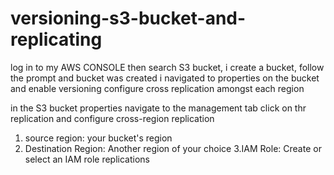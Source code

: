# versioning-s3-bucket-and-replicating
log in to my AWS CONSOLE
then search S3 bucket, i create a bucket, follow the prompt and bucket was created
i navigated to properties on the bucket and enable versioning
configure cross replication amongst each region

in the S3 bucket properties navigate to the management tab
click on thr replication and configure cross-region replication
1. source region: your bucket's region
2. Destination Region: Another region of your choice
3.IAM Role: Create or select an IAM role replications
